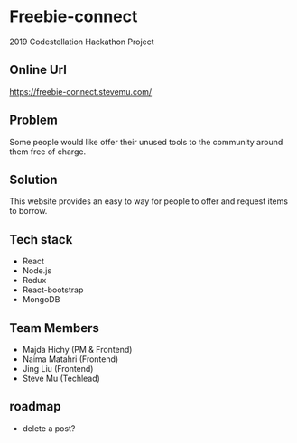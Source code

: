 # Freebie-connect

2019 Codestellation Hackathon Project

## Online Url

https://freebie-connect.stevemu.com/

## Problem

Some people would like offer their unused tools to the community around them free of charge. 

## Solution

This website provides an easy to way for people to offer and request items to borrow.

## Tech stack

* React
* Node.js
* Redux
* React-bootstrap
* MongoDB

## Team Members

* Majda Hichy (PM & Frontend)
* Naima Matahri (Frontend)
* Jing Liu (Frontend)
* Steve Mu (Techlead)

## roadmap

* delete a post?